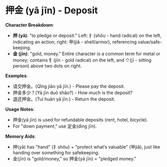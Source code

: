 # **押金 (yā jīn) - Deposit**

**Character Breakdown**:  
- **押 (yā)**: "to pledge or deposit." Left: 扌(shǒu - hand radical) on the left, indicating an action; right: 甲(jiǎ - shell/armor), referencing value/safe-keeping.  
- **金 (jīn)**: "gold, money." Entire character is a common term for metal or money; contains 钅(jīn - gold radical) on the left, and 亽(jī - sitting person) above two dots on right.

**Examples**:  
- 请交押金。(Qǐng jiāo yā jīn.) - Please pay the deposit.  
- 押金多少？(Yā jīn duō shǎo?) - How much is the deposit?  
- 退还押金。(Tuì huán yā jīn.) - Return the deposit.

**Usage Notes**:  
- 押金(yā jīn) is used for refundable deposits (rent, hotel, bicycle).  
- For "down payment," use 定金(dìng jīn).

**Memory Aids**:  
- 押(yā) has "hand" (扌shǒu) + "protect what’s valuable" (甲jiǎ), just like handing over something for safekeeping.  
- 金(jīn) is "gold/money," so 押金(yā jīn) = "pledged money."